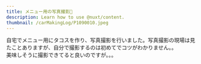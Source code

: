 ```yaml
---
title: メニュー用の写真撮影📸
description: Learn how to use @nuxt/content.
thumbnail: /carMakingLog/P1090010.jpeg
---
```

自宅でメニュー用にタコスを作り、写真撮影を行いました。写真撮影の現場は見たことありますが、自分で撮影するのは初めてでコツがわかりません。。  
美味しそうに撮影できてると良いのですが。。。